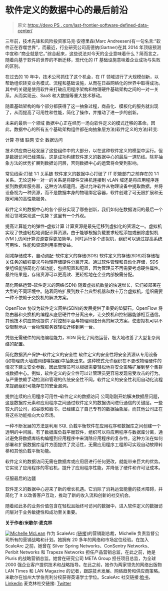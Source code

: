# 软件定义的数据中心的最后前沿

> 原文:[https://devo PS . com/last-frontier-software-defined-data-center/](https://devops.com/last-frontier-software-defined-data-center/)

三年前，技术先锋和风险投资家马克·安德里森(Marc Andreesen)有一句名言:“软件正在吞噬世界”，而最近，行业研究公司高德纳(Gartner)在其 2014 年顶级预测中宣称:“商业就是它。”综合起来，这些说法对今天的企业意味着什么？简而言之，随着向基于软件的世界的不断迁移，现代化的 IT 基础设施意味着企业成功与失败的区别。

在过去的 10 年中，技术公司抓住了这个机会，在 IT 领域进行了大规模创新，以帮助组织转变业务模式、流程和基础设施，从而在日益网络化的世界中取得成功。其中的关键是使用软件来打破应用程序架构和物理硬件基础架构之间的一对一关系，从而实现云、SaaS 和大数据等重大技术移动。

随着基础架构的每个部分都获得了这一抽象过程，商品化、模板化的服务就出现了，从而提高了可用性和性能，简化了操作，并推动了进一步的创新。

未来的最后一个领域
数据中心正在经历一场向软件定义的模式迁移的革命。因此，数据中心的所有五个基础架构组件都在向抽象层方法(软件定义的方法)转变:

计算
存储
联网
安全
数据访问

技术供应商已经发展了这些组件中的大部分，以在这种软件定义的模型中运行。但是数据访问已经滞后，这是成功构建软件定义的数据中心的最后一道防线。除非抽象方法的优势扩展到数据访问层，否则数据中心的运营将会受到影响。

常见线索:打破 1:1 关系链
软件定义的数据中心打破了 IT 职能部门之前存在的 1:1 关系。无论这种一对一的关系是将硬件交换机连接到 vLAN 域还是将应用程序连接到数据库服务器，这种方法都适用。通过允许软件从物理设备中提取数据，并将设备视为一种资源，而不是数据本身的物理绑定容器，软件创建了可无限扩展和无限可用的高性能服务。

软件定义的数据中心的各个部分实现了哪些创新，我们如何在数据访问的最后一个前沿领域实现这一优势？这里有一个外观。

提高计算能力的弹性–虚拟计算
计算资源是最先迁移到虚拟化的资源之一。虚拟机实现了快速轻松地调配计算资源。由于能够根据负载要求轻松添加或删除虚拟机(VM ),访问计算资源变得更加简单。同时运行多个虚拟机，组织可以通过提高系统可用性、性能和资源利用率而受益。

削减存储成本，自动调配–软件定义的存储(SDS)
软件定义的存储(SDS)将存储相关任务的编程要求与物理存储硬件分离开来。通过软件管理和自动化存储，SDS 使组织能够简化存储功能，包括配置和配置，因为管理员不再需要考虑硬件属性。最终结果是，存储资源可以更高效、更轻松地在企业内部按需分配。

简化网络运营–软件定义的网络(SDN)
随着虚拟机数量的快速增长，它们被部署在大型的不同环境中。随着网络扩展到数千台典型机器和数十万台虚拟机，组织需要一种不依赖于交换机的解决方案。

OpenFlow 协议为软件定义网络(SDN)的发展提供了重要的垫脚石。OpenFlow 将路由器和交换机的编程从底层硬件中分离出来，让交换机和控制器能够相互通信。其他技术供应商也提供了将控制平面与物理网络分离的解决方案，使虚拟机可以不受限制地从一台物理服务器轻松迁移到另一台。

凭借无需硬件的网络编程能力，SDN 简化了网络运营，极大地改善了大型复杂网络的配置。

简化数据资产保护–软件定义的安全性
软件定义的安全性将安全资源从专用设备(如物理防火墙或网络嗅探器)中抽象出来。这种模式允许组织在不更改物理硬件的情况下建立安全参数，因此管理员可以根据需要轻松地将安全策略扩展到整个集群或数据中心。例如，软件定义的安全性可以让管理员更容易发现易受攻击的行为。与严重依赖手动检测和管理的传统安全性不同，软件定义的安全性利用自动化流程来提醒组织可能存在的安全漏洞。

提供连续的应用程序可用性–软件定义的数据访问
公司刚刚开始解决数据层问题，这是数据库元素和应用程序之间通过软件定义的数据访问进行通信的关键层。一些较大的公司，如谷歌和脸书，已经建立了自己专有的数据抽象层，而其他公司正在将这些功能推向大众市场。

一种不断发展的方法是利用 SQL 负载平衡软件在应用程序和数据库之间创建一个透明的中间层。有了数据库负载平衡软件，组织可以将应用程序与数据库分离，通过避免将数据库结构编程到应用程序中来消除应用程序的复杂性。这种方法在如何部署和扩展数据库组件方面提供了灵活性，无需应用程序工程即可实现自动故障转移和其他负载平衡功能。

软件定义的数据访问无需在数据库或应用层进行任何更改，就能带来巨大的优势。它实现了应用程序的零宕机，提升了应用程序性能，并降低了硬件和许可证成本。

征服最后的边疆

软件定义的数据中心迎来了新的增长机遇。它消除了消耗运营能量的技术障碍，并简化了 It 以改善客户互动，推动了新的收入流和创新的社交机会。

随着如此多的业务价值包含在轻松且始终可访问的数据中，进入软件定义的数据访问层对于业务敏捷性和成功至关重要。

**关于作者/米歇尔·麦克林**

[![Michelle McLean](../Images/012f999197abcdc11ce43a812421ea39.png)](https://devops.com/wp-content/uploads/2015/02/McLean.jpg) 作为 ScaleArc [(链接)](http://scalearc.com/)的营销副总裁，Michelle 负责监督公司所有的营销战略和计划。她拥有 20 多年的网络和市场定位经验。在加入 ScaleArc 之前，她曾在 Silver Spring Networks、ConSentry Networks、Peribit Networks 和 Trapeze Networks 担任产品营销总监，在此之前，她是 Pluris 的战略营销总监。她曾在研究公司 META Group 担任项目总监，为全球 2000 强企业客户提供技术和战略指导。在此之前，她作为两家领先的网络出版物 LAN Times 和 LAN Magazine 的记者，跟踪技术发展、网络趋势和供应商策略。米歇尔在加州大学伯克利分校获得英语学士学位。ScaleArc 社交链接:[脸书](https://www.facebook.com/ScaleArc)， [Linkedin](https://www.linkedin.com/company/scalearc) 麦克林社交链接: [Twitter](https://twitter.com/michellermclean)